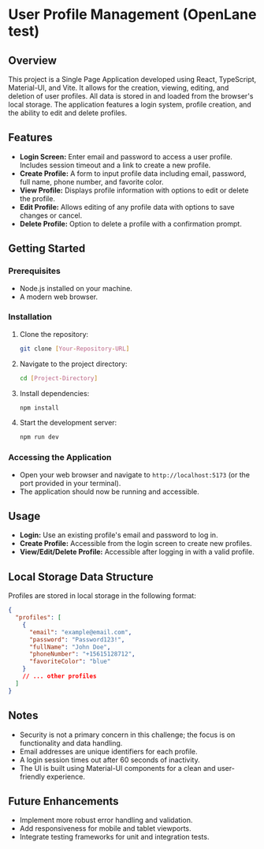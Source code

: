 # User Profile Management (OpenLane test)

## Overview

This project is a Single Page Application developed using React, TypeScript, Material-UI, and Vite. It allows for the creation, viewing, editing, and deletion of user profiles. All data is stored in and loaded from the browser's local storage. The application features a login system, profile creation, and the ability to edit and delete profiles.

## Features

- **Login Screen:** Enter email and password to access a user profile. Includes session timeout and a link to create a new profile.
- **Create Profile:** A form to input profile data including email, password, full name, phone number, and favorite color.
- **View Profile:** Displays profile information with options to edit or delete the profile.
- **Edit Profile:** Allows editing of any profile data with options to save changes or cancel.
- **Delete Profile:** Option to delete a profile with a confirmation prompt.

## Getting Started

### Prerequisites

- Node.js installed on your machine.
- A modern web browser.

### Installation

1. Clone the repository:
   ```bash
   git clone [Your-Repository-URL]
   ```
2. Navigate to the project directory:
   ```bash
   cd [Project-Directory]
   ```
3. Install dependencies:
   ```bash
   npm install
   ```
4. Start the development server:
   ```bash
   npm run dev
   ```

### Accessing the Application

- Open your web browser and navigate to `http://localhost:5173` (or the port provided in your terminal).
- The application should now be running and accessible.

## Usage

- **Login:** Use an existing profile's email and password to log in.
- **Create Profile:** Accessible from the login screen to create new profiles.
- **View/Edit/Delete Profile:** Accessible after logging in with a valid profile.

## Local Storage Data Structure

Profiles are stored in local storage in the following format:
```json
{
  "profiles": [
    {
      "email": "example@email.com",
      "password": "Password123!",
      "fullName": "John Doe",
      "phoneNumber": "+15615128712",
      "favoriteColor": "blue"
    }
    // ... other profiles
  ]
}
```

## Notes

- Security is not a primary concern in this challenge; the focus is on functionality and data handling.
- Email addresses are unique identifiers for each profile.
- A login session times out after 60 seconds of inactivity.
- The UI is built using Material-UI components for a clean and user-friendly experience.

## Future Enhancements

- Implement more robust error handling and validation.
- Add responsiveness for mobile and tablet viewports.
- Integrate testing frameworks for unit and integration tests.